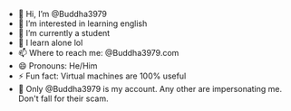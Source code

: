 - 👋 Hi, I’m @Buddha3979
- 👀 I’m interested in learning english
- 🌱 I’m currently a student
- 💞️ I learn alone lol
- 📫 Where to reach me: @Buddha3979.com
- 😄 Pronouns: He/Him
- ⚡  Fun fact: Virtual machines are 100% useful
- 👤  Only @Buddha3979 is my account. Any other are impersonating me. Don't fall for their scam.

